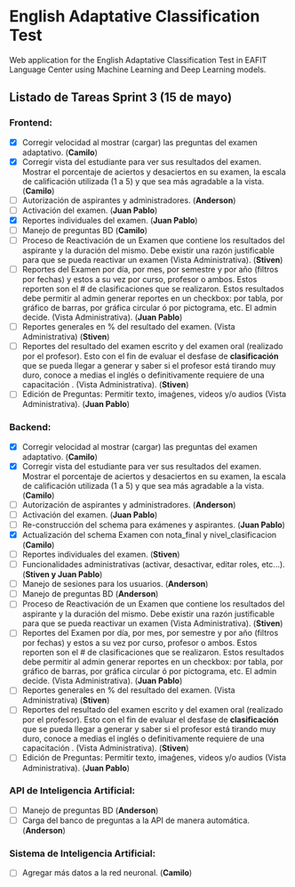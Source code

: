 # English Adaptative Classification Test

Web application for the English Adaptative Classification Test in EAFIT Language Center using Machine Learning and Deep Learning models.

## Listado de Tareas Sprint 3 (15 de mayo)

### Frontend:

- [x] Corregir velocidad al mostrar (cargar) las preguntas del examen adaptativo. (**Camilo**)
- [x] Corregir vista del estudiante para ver sus resultados del examen. Mostrar el porcentaje de aciertos y desaciertos en su examen, la escala de calificación utilizada (1 a 5) y que sea más agradable a la vista. (**Camilo**)
- [ ] Autorización de aspirantes y administradores. (**Anderson**)
- [ ] Activación del examen. (**Juan Pablo**)
- [x] Reportes individuales del examen. (**Juan Pablo**)
- [ ] Manejo de preguntas BD (**Camilo**)
- [ ] Proceso de Reactivación de un Examen que contiene los resultados del aspirante y la duración del mismo. Debe existir una razón justificable para que se pueda reactivar un examen (Vista Administrativa). (**Stiven**)
- [ ] Reportes del Examen por día, por mes, por semestre y por año (filtros por fechas) y estos a su vez por curso, profesor o ambos. Estos reporten son el # de clasificaciones que se realizaron. Estos resultados debe permitir al admin generar reportes en un checkbox: por tabla, por gráfico de barras, por gráfica circular ó por pictograma, etc. El admin decide. (Vista Administrativa). (**Juan Pablo**)
- [ ] Reportes generales en % del resultado del examen. (Vista Administrativa) (**Stiven**)
- [ ] Reportes del resultado del examen escrito y del examen oral (realizado por el profesor). Esto con el fin de evaluar el desfase de **clasificación** que se pueda llegar a generar y saber si el profesor está tirando muy duro, conoce a medias el inglés o definitivamente requiere de una capacitación . (Vista Administrativa). (**Stiven**)
- [ ] Edición de Preguntas: Permitir texto, imaǵenes, videos y/o audios (Vista Administrativa). (**Juan Pablo**)

### Backend:

- [x] Corregir velocidad al mostrar (cargar) las preguntas del examen adaptativo. (**Camilo**)
- [x] Corregir vista del estudiante para ver sus resultados del examen. Mostrar el porcentaje de aciertos y desaciertos en su examen, la escala de calificación utilizada (1 a 5) y que sea más agradable a la vista. (**Camilo**)
- [ ] Autorización de aspirantes y administradores. (**Anderson**)
- [ ] Activación del examen. (**Juan Pablo**)
- [ ] Re-construcción del schema para exámenes y aspirantes. (**Juan Pablo**)
- [x] Actualización del schema Examen con nota_final y nivel_clasificacion (**Camilo**)
- [ ] Reportes individuales del examen. (**Stiven**)
- [ ] Funcionalidades administrativas (activar, desactivar, editar roles, etc...). (**Stiven y Juan Pablo**)
- [ ] Manejo de sesiones para los usuarios. (**Anderson**)
- [ ] Manejo de preguntas BD (**Anderson**)
- [ ] Proceso de Reactivación de un Examen que contiene los resultados del aspirante y la duración del mismo. Debe existir una razón justificable para que se pueda reactivar un examen (Vista Administrativa). (**Stiven**)
- [ ] Reportes del Examen por día, por mes, por semestre y por año (filtros por fechas) y estos a su vez por curso, profesor o ambos. Estos reporten son el # de clasificaciones que se realizaron. Estos resultados debe permitir al admin generar reportes en un checkbox: por tabla, por gráfico de barras, por gráfica circular ó por pictograma, etc. El admin decide. (Vista Administrativa). (**Juan Pablo**)
- [ ] Reportes generales en % del resultado del examen. (Vista Administrativa) (**Stiven**)
- [ ] Reportes del resultado del examen escrito y del examen oral (realizado por el profesor). Esto con el fin de evaluar el desfase de **clasificación** que se pueda llegar a generar y saber si el profesor está tirando muy duro, conoce a medias el inglés o definitivamente requiere de una capacitación . (Vista Administrativa). (**Stiven**)
- [ ] Edición de Preguntas: Permitir texto, imaǵenes, videos y/o audios (Vista Administrativa). (**Juan Pablo**)

### API de Inteligencia Artificial:

- [ ] Manejo de preguntas BD (**Anderson**)
- [ ] Carga del banco de preguntas a la API de manera automática. (**Anderson**)

### Sistema de Inteligencia Artificial:

- [ ] Agregar más datos a la red neuronal. (**Camilo**)
